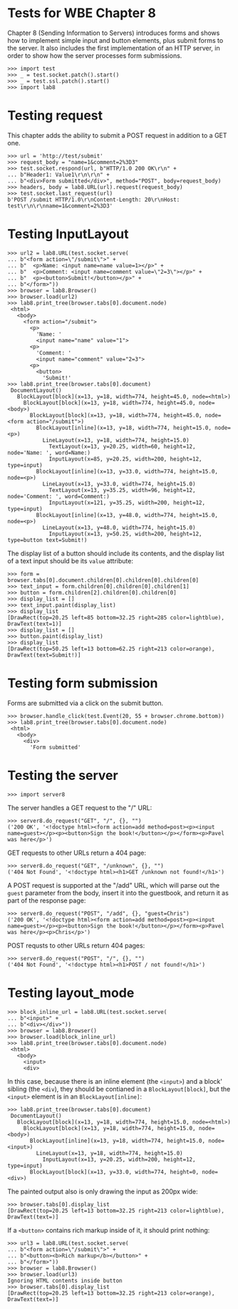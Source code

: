 Tests for WBE Chapter 8
=======================

Chapter 8 (Sending Information to Servers) introduces forms and shows how
to implement simple input and button elements, plus submit forms to the server.
It also includes the first implementation of an HTTP server, in order to show
how the server processes form submissions.

    >>> import test
    >>> _ = test.socket.patch().start()
    >>> _ = test.ssl.patch().start()
    >>> import lab8

Testing request
===============

This chapter adds the ability to submit a POST request in addition to a GET
one.

    >>> url = 'http://test/submit'
    >>> request_body = "name=1&comment=2%3D3"
    >>> test.socket.respond(url, b"HTTP/1.0 200 OK\r\n" +
    ... b"Header1: Value1\r\n\r\n" +
    ... b"<div>Form submitted</div>", method="POST", body=request_body)
    >>> headers, body = lab8.URL(url).request(request_body)
    >>> test.socket.last_request(url)
    b'POST /submit HTTP/1.0\r\nContent-Length: 20\r\nHost: test\r\n\r\nname=1&comment=2%3D3'

Testing InputLayout
===================

    >>> url2 = lab8.URL(test.socket.serve(
    ... b"<form action=\"/submit\">" +
    ... b"  <p>Name: <input name=name value=1></p>" +
    ... b"  <p>Comment: <input name=comment value=\"2=3\"></p>" +
    ... b"  <p><button>Submit!</button></p>" +
    ... b"</form>"))
    >>> browser = lab8.Browser()
    >>> browser.load(url2)
    >>> lab8.print_tree(browser.tabs[0].document.node)
     <html>
       <body>
         <form action="/submit">
           <p>
             'Name: '
             <input name="name" value="1">
           <p>
             'Comment: '
             <input name="comment" value="2=3">
           <p>
             <button>
               'Submit!'
    >>> lab8.print_tree(browser.tabs[0].document)
     DocumentLayout()
       BlockLayout[block](x=13, y=18, width=774, height=45.0, node=<html>)
         BlockLayout[block](x=13, y=18, width=774, height=45.0, node=<body>)
           BlockLayout[block](x=13, y=18, width=774, height=45.0, node=<form action="/submit">)
             BlockLayout[inline](x=13, y=18, width=774, height=15.0, node=<p>)
               LineLayout(x=13, y=18, width=774, height=15.0)
                 TextLayout(x=13, y=20.25, width=60, height=12, node='Name: ', word=Name:)
                 InputLayout(x=85, y=20.25, width=200, height=12, type=input)
             BlockLayout[inline](x=13, y=33.0, width=774, height=15.0, node=<p>)
               LineLayout(x=13, y=33.0, width=774, height=15.0)
                 TextLayout(x=13, y=35.25, width=96, height=12, node='Comment: ', word=Comment:)
                 InputLayout(x=121, y=35.25, width=200, height=12, type=input)
             BlockLayout[inline](x=13, y=48.0, width=774, height=15.0, node=<p>)
               LineLayout(x=13, y=48.0, width=774, height=15.0)
                 InputLayout(x=13, y=50.25, width=200, height=12, type=button text=Submit!)

The display list of a button should include its contents, and the display list
of a text input should be its `value` attribute:

    >>> form = browser.tabs[0].document.children[0].children[0].children[0]
    >>> text_input = form.children[0].children[0].children[1]
    >>> button = form.children[2].children[0].children[0]
    >>> display_list = []
    >>> text_input.paint(display_list)
    >>> display_list
    [DrawRect(top=20.25 left=85 bottom=32.25 right=285 color=lightblue), DrawText(text=1)]
    >>> display_list = []
    >>> button.paint(display_list)
    >>> display_list
    [DrawRect(top=50.25 left=13 bottom=62.25 right=213 color=orange), DrawText(text=Submit!)]

Testing form submission
=======================

Forms are submitted via a click on the submit button.

    >>> browser.handle_click(test.Event(20, 55 + browser.chrome.bottom))
    >>> lab8.print_tree(browser.tabs[0].document.node)
     <html>
       <body>
         <div>
           'Form submitted'

Testing the server
==================

    >>> import server8

The server handles a GET request to the "/" URL:

    >>> server8.do_request("GET", "/", {}, "")
    ('200 OK', '<!doctype html><form action=add method=post><p><input name=guest></p><p><button>Sign the book!</button></p></form><p>Pavel was here</p>')

GET requests to other URLs return a 404 page:

    >>> server8.do_request("GET", "/unknown", {}, "")
    ('404 Not Found', '<!doctype html><h1>GET /unknown not found!</h1>')

A POST request is supported at the "/add" URL, which will parse out the `guest`
parameter from the body, insert it into the guestbook, and return it as part of
the response page:

    >>> server8.do_request("POST", "/add", {}, "guest=Chris")
    ('200 OK', '<!doctype html><form action=add method=post><p><input name=guest></p><p><button>Sign the book!</button></p></form><p>Pavel was here</p><p>Chris</p>')

POST requsts to other URLs return 404 pages:

    >>> server8.do_request("POST", "/", {}, "")
    ('404 Not Found', '<!doctype html><h1>POST / not found!</h1>')

Testing layout_mode
===================

    >>> block_inline_url = lab8.URL(test.socket.serve(
    ... b"<input>" +
    ... b"<div></div>"))
    >>> browser = lab8.Browser()
    >>> browser.load(block_inline_url)
    >>> lab8.print_tree(browser.tabs[0].document.node)
     <html>
       <body>
         <input>
         <div>

In this case, because there is an inline element (the `<input>`) and a block'
sibling (the `<div`), they should be contianed in a `BlockLayout[block]`, but the
`<input>` element is in an `BlockLayout[inline]`:

    >>> lab8.print_tree(browser.tabs[0].document)
     DocumentLayout()
       BlockLayout[block](x=13, y=18, width=774, height=15.0, node=<html>)
         BlockLayout[block](x=13, y=18, width=774, height=15.0, node=<body>)
           BlockLayout[inline](x=13, y=18, width=774, height=15.0, node=<input>)
             LineLayout(x=13, y=18, width=774, height=15.0)
               InputLayout(x=13, y=20.25, width=200, height=12, type=input)
           BlockLayout[block](x=13, y=33.0, width=774, height=0, node=<div>)

The painted output also is only drawing the input as 200px wide:

    >>> browser.tabs[0].display_list
    [DrawRect(top=20.25 left=13 bottom=32.25 right=213 color=lightblue), DrawText(text=)]
    
If a `<button>` contains rich markup inside of it, it should print nothing:

    >>> url3 = lab8.URL(test.socket.serve(
    ... b"<form action=\"/submit\">" +
    ... b"<button><b>Rich markup</b></button>" +
    ... b"</form>"))
    >>> browser = lab8.Browser()
    >>> browser.load(url3)
    Ignoring HTML contents inside button
    >>> browser.tabs[0].display_list
    [DrawRect(top=20.25 left=13 bottom=32.25 right=213 color=orange), DrawText(text=)]
